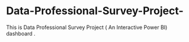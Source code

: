 # Data-Professional-Survey-Project-
This is Data Professional Survey Project ( An Interactive Power BI) dashboard .
